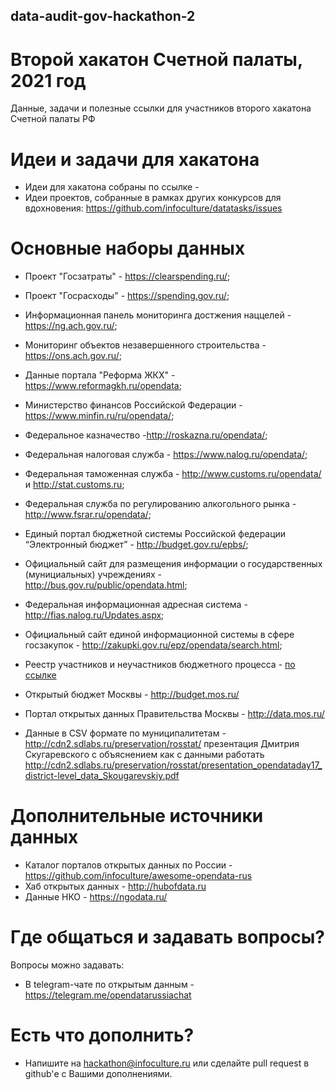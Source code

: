 ## data-audit-gov-hackathon-2
# Второй хакатон Счетной палаты, 2021 год

Данные, задачи и полезные ссылки для участников второго хакатона Счетной палаты РФ

# Идеи и задачи для хакатона

* Идеи для хакатона собраны по ссылке - 
* Идеи проектов, собранные в рамках других конкурсов для вдохновения:
https://github.com/infoculture/datatasks/issues

# Основные наборы данных
* Проект "Госзатраты" - https://clearspending.ru/;
* Проект "Госрасходы" - https://spending.gov.ru/;
* Информационная панель мониторинга достжения наццелей - https://ng.ach.gov.ru/;
* Мониторинг объектов незавершенного строительства - https://ons.ach.gov.ru/;
* Данные портала "Реформа ЖКХ" - https://www.reformagkh.ru/opendata;
* Министерство финансов Российской Федерации - https://www.minfin.ru/ru/opendata/;
* Федеральное казначество -http://roskazna.ru/opendata/;
* Федеральная налоговая служба - https://www.nalog.ru/opendata/;
* Федеральная таможенная служба - http://www.customs.ru/opendata/ и http://stat.customs.ru;
* Федеральная служба по регулированию алкогольного рынка - http://www.fsrar.ru/opendata/;
* Единый портал бюджетной системы Российской федерации “Электронный бюджет” - http://budget.gov.ru/epbs/;
* Официальный сайт для размещения информации о государственных (мунициальных) учреждениях - http://bus.gov.ru/public/opendata.html;
* Федеральная информационная адресная система - http://fias.nalog.ru/Updates.aspx;
* Официальный сайт единой информационной системы в сфере госзакупок - http://zakupki.gov.ru/epz/opendata/search.html;
* Реестр участников и неучастников бюджетного процесса - [по ссылке](http://budget.gov.ru/epbs/faces/p/%D0%91%D1%8E%D0%B4%D0%B6%D0%B5%D1%82/%D0%A0%D0%B0%D1%81%D1%85%D0%BE%D0%B4%D1%8B/%D0%A0%D0%B5%D0%B5%D1%81%D1%82%D1%80%20%D1%83%D1%87%D0%B0%D1%81%D1%82%D0%BD%D0%B8%D0%BA%D0%BE%D0%B2%20%D0%B8%20%D0%BD%D0%B5%D1%83%D1%87%D0%B0%D1%81%D1%82%D0%BD%D0%B8%D0%BA%D0%BE%D0%B2%20%D0%B1%D1%8E%D0%B4%D0%B6%D0%B5%D1%82%D0%BD%D0%BE%D0%B3%D0%BE%20%D0%BF%D1%80%D0%BE%D1%86%D0%B5%D1%81%D1%81%D0%B0?_afrWindowId=null&_afrLoop=20949468047312890&_adf.ctrl-state=12uob1raph_74&_afrWindowMode=0#!%40%40%3F_afrWindowId%3Dnull%26_afrLoop%3D20949468047312890%26_afrWindowMode%3D0%26_adf.ctrl-state%3Df0kpa09o_4&regionId=45)
* Открытый бюджет Москвы - http://budget.mos.ru/
* Портал открытых данных Правительства Москвы - http://data.mos.ru/

* Данные в CSV формате по муниципалитетам - http://cdn2.sdlabs.ru/preservation/rosstat/ презентация Дмитрия Скугаревского с объяснением как с данными работать http://cdn2.sdlabs.ru/preservation/rosstat/presentation_opendataday17_district-level_data_Skougarevskiy.pdf

# Дополнительные источники данных

* Каталог порталов открытых данных по России - https://github.com/infoculture/awesome-opendata-rus
* Хаб открытых данных - http://hubofdata.ru
* Данные НКО - https://ngodata.ru/

# Где общаться и задавать вопросы?

Вопросы можно задавать:
* В telegram-чате по открытым данным - https://telegram.me/opendatarussiachat

# Есть что дополнить?

* Напишите на hackathon@infoculture.ru или сделайте pull request в github'е с Вашими дополнениями.
